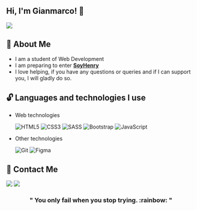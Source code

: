 ## Hi, I'm Gianmarco!	:tada:

[<img src="https://i.ytimg.com/an_webp/f02mOEt11OQ/mqdefault_6s.webp?du=3000&sqp=CPDQ4YsG&rs=AOn4CLAzqZ6BSnEtgK_w-lb0j4z8GN6s1g" max-width="100%">](https://youtu.be/f02mOEt11OQ)

## :raising_hand: About Me 

- I am a student of Web Development
- I am preparing to enter [**SoyHenry**](https://www.soyhenry.com/) 
- I love helping, if you have any questions or queries and if I can support you, I will gladly do so.

## :unlock: Languages and technologies I use

- Web technologies

  ![HTML5](https://img.shields.io/badge/html5-%23E34F26.svg?style=for-the-badge&logo=html5&logoColor=white)
  ![CSS3](https://img.shields.io/badge/css3-%231572B6.svg?style=for-the-badge&logo=css3&logoColor=white)
  ![SASS](https://img.shields.io/badge/SASS-hotpink.svg?style=for-the-badge&logo=SASS&logoColor=white)
  ![Bootstrap](https://img.shields.io/badge/bootstrap-%23563D7C.svg?style=for-the-badge&logo=bootstrap&logoColor=white)
  ![JavaScript](https://img.shields.io/badge/javascript-%23323330.svg?style=for-the-badge&logo=javascript&logoColor=%23F7DF1E)
  
- Other technologies

  ![Git](https://img.shields.io/badge/git-%23F05033.svg?style=for-the-badge&logo=git&logoColor=white)
  ![Figma](https://img.shields.io/badge/figma-%23323350.svg?style=for-the-badge&logo=figma&logoColor=white)
  
## :speech_balloon: Contact Me

  [<img src="https://img.shields.io/badge/Gmail-D14836?style=for-the-badge&logo=gmail&logoColor=white"/>](mailto:gianmarcovalentinc@gmail.com)
  [<img src="https://img.shields.io/badge/Discord-7289DA?style=for-the-badge&logo=discord&logoColor=white"/>](https://discordapp.com/users/9121)
  
  <h3 align="center">" You only fail when you stop trying. :rainbow: "</h3>

  <!--   [<img src="https://img.shields.io/badge/LinkedIn-0077B5?style=for-the-badge&logo=linkedin&logoColor=white"/>](https://www.linkedin.com/in/) -->
